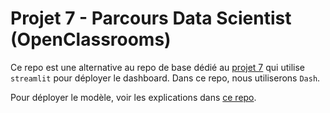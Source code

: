 # Projet 7 - Parcours Data Scientist (OpenClassrooms)

Ce repo est une alternative au repo de base dédié au [projet 7](https://github.com/gabriel1628/Projet-7) qui utilise
`streamlit` pour déployer le dashboard. Dans ce repo, nous utiliserons `Dash`.

Pour déployer le modèle, voir les explications dans [ce repo](https://github.com/gabriel1628/Projet-7).

